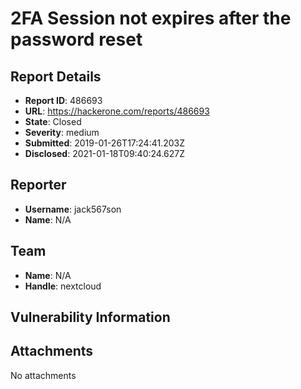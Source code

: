 # 2FA Session not expires after the password reset

## Report Details
- **Report ID**: 486693
- **URL**: https://hackerone.com/reports/486693
- **State**: Closed
- **Severity**: medium
- **Submitted**: 2019-01-26T17:24:41.203Z
- **Disclosed**: 2021-01-18T09:40:24.627Z

## Reporter
- **Username**: jack567son
- **Name**: N/A

## Team
- **Name**: N/A
- **Handle**: nextcloud

## Vulnerability Information


## Attachments
No attachments
